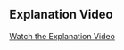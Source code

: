 ## Explanation Video

[Watch the Explanation Video]([https://www.example.com/explanation_video](https://drive.google.com/file/d/1FOufqn5mQp5aF5U12RXkI3df4PVciIbC/view?usp=drive_link))
